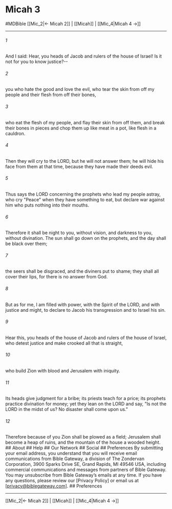 # Micah 3
#MDBible
[[Mic_2|← Micah 2]] | [[Micah]] | [[Mic_4|Micah 4 →]]

***


###### 1 
And I said: Hear, you heads of Jacob and rulers of the house of Israel! Is it not for you to know justice?-- 

###### 2 
you who hate the good and love the evil, who tear the skin from off my people and their flesh from off their bones, 

###### 3 
who eat the flesh of my people, and flay their skin from off them, and break their bones in pieces and chop them up like meat in a pot, like flesh in a cauldron. 

###### 4 
Then they will cry to the LORD, but he will not answer them; he will hide his face from them at that time, because they have made their deeds evil. 

###### 5 
Thus says the LORD concerning the prophets who lead my people astray, who cry "Peace" when they have something to eat, but declare war against him who puts nothing into their mouths. 

###### 6 
Therefore it shall be night to you, without vision, and darkness to you, without divination. The sun shall go down on the prophets, and the day shall be black over them; 

###### 7 
the seers shall be disgraced, and the diviners put to shame; they shall all cover their lips, for there is no answer from God. 

###### 8 
But as for me, I am filled with power, with the Spirit of the LORD, and with justice and might, to declare to Jacob his transgression and to Israel his sin. 

###### 9 
Hear this, you heads of the house of Jacob and rulers of the house of Israel, who detest justice and make crooked all that is straight, 

###### 10 
who build Zion with blood and Jerusalem with iniquity. 

###### 11 
Its heads give judgment for a bribe; its priests teach for a price; its prophets practice divination for money; yet they lean on the LORD and say, "Is not the LORD in the midst of us? No disaster shall come upon us." 

###### 12 
Therefore because of you Zion shall be plowed as a field; Jerusalem shall become a heap of ruins, and the mountain of the house a wooded height. ## About ## Help ## Our Network ## Social ## Preferences By submitting your email address, you understand that you will receive email communications from Bible Gateway, a division of The Zondervan Corporation, 3900 Sparks Drive SE, Grand Rapids, MI 49546 USA, including commercial communications and messages from partners of Bible Gateway. You may unsubscribe from Bible Gateway&rsquo;s emails at any time. If you have any questions, please review our [Privacy Policy] or email us at [privacy@biblegateway.com]. ## Preferences

***

[[Mic_2|← Micah 2]] | [[Micah]] | [[Mic_4|Micah 4 →]]
